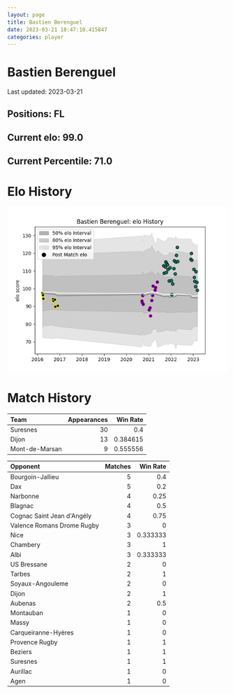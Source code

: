 ```yaml
---  
layout: page  
title: Bastien Berenguel  
date: 2023-03-21 18:47:10.415847  
categories: player  
---
```

# Bastien Berenguel


Last updated: 2023-03-21
## Positions: FL

## Current elo: 99.0

## Current Percentile: 71.0

# Elo History


![elo history](history_BastienBerenguel.png)
# Match History


| Team           |   Appearances |   Win Rate |
|:---------------|--------------:|-----------:|
| Suresnes       |            30 |   0.4      |
| Dijon          |            13 |   0.384615 |
| Mont-de-Marsan |             9 |   0.555556 |

| Opponent                   |   Matches |   Win Rate |
|:---------------------------|----------:|-----------:|
| Bourgoin-Jallieu           |         5 |   0.4      |
| Dax                        |         5 |   0.2      |
| Narbonne                   |         4 |   0.25     |
| Blagnac                    |         4 |   0.5      |
| Cognac Saint Jean d'Angély |         4 |   0.75     |
| Valence Romans Drome Rugby |         3 |   0        |
| Nice                       |         3 |   0.333333 |
| Chambery                   |         3 |   1        |
| Albi                       |         3 |   0.333333 |
| US Bressane                |         2 |   0        |
| Tarbes                     |         2 |   1        |
| Soyaux-Angouleme           |         2 |   0        |
| Dijon                      |         2 |   1        |
| Aubenas                    |         2 |   0.5      |
| Montauban                  |         1 |   0        |
| Massy                      |         1 |   0        |
| Carqueiranne-Hyères        |         1 |   0        |
| Provence Rugby             |         1 |   1        |
| Beziers                    |         1 |   1        |
| Suresnes                   |         1 |   1        |
| Aurillac                   |         1 |   0        |
| Agen                       |         1 |   0        |